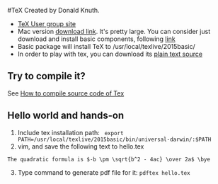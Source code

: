 #TeX
Created by Donald Knuth.

* [TeX User group site](http://www.tug.org)
* Mac version [download link](http://www.tug.org/mactex/mactex-download.html). It's pretty large. You can consider just download and install basic components, following [link](http://www.tug.org/mactex/morepackages.html)
* Basic package will install TeX to /usr/local/texlive/2015basic/
* In order to play with tex, you can download its [plain text source](ftp://tug.ctan.org/pub/tex-archive/systems/knuth/dist/lib/plain.tex)

## Try to compile it?
See [How to compile source code of Tex](http://tex.stackexchange.com/questions/111332/how-to-compile-the-source-code-of-tex)

## Hello world and hands-on
1. Include tex installation path: ` export PATH=/usr/local/texlive/2015basic/bin/universal-darwin/:$PATH`
2. vim, and save the following text to hello.tex
```
The quadratic formula is $-b \pm \sqrt{b^2 - 4ac} \over 2a$ \bye 
```
3. Type command to generate pdf file for it: `pdftex hello.tex`
